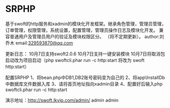 # SRPHP
基于swoft的http服务和xadmin的模块化开发框架。继承角色管理，管理员管理，订单管理，权限管理，系统设置，配置管理，管理员操作日志及模块化开发。
兼容普通用户及管理员用户的验证及模块权限区分。
（将不定期更新）。
author:刘乔木 
email:329593870@qq.com

更新日志：
10月7日支持swoft2.0.6
10月7日支持一键安装模块
10月7日将取消包启动改为项目启动（php swoftcli.phar run -c http:start 将改为 swoft http:start）

配置SRPHP
1、将bean.php中DB1,DB2账号密码变为自己的 
2、将app\InstallDb中数据库文件数据入库 
3、请将首页地址指向xadmin目录 
4、配置好后输入php swoftcli.phar run -c http:start 

演示地址：http://swoft.lkvip.com/admin/  admin admin
